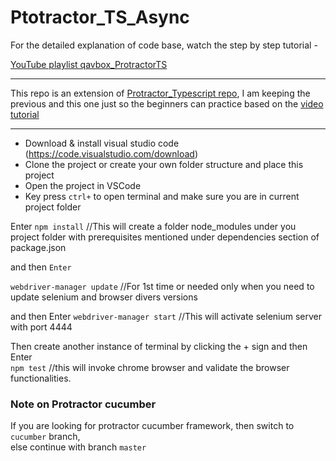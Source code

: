 # Ptotractor_TS_Async

For the detailed explanation of code base, watch the step by step tutorial - 

[YouTube playlist qavbox_ProtractorTS](https://www.youtube.com/watch?v=-zNFZjRo9Cc&list=PLPO0LFyCaSo1yMwM8VQZrE7japdwypBvb)

---
This repo is an extension of [Protractor_Typescript repo](https://github.com/sunilpatro1985/Protractor-typescript), 
I am keeping the previous and this one just so the beginners can practice based on the [video tutorial](https://www.youtube.com/watch?v=-zNFZjRo9Cc&list=PLPO0LFyCaSo1yMwM8VQZrE7japdwypBvb)


---
* Download & install visual studio code (https://code.visualstudio.com/download)  
* Clone the project or create your own folder structure and place this project  
* Open the project in VSCode  
* Key press ```ctrl+``` to open terminal and make sure you are in current project folder  

Enter ```npm install``` //This will create a folder node_modules under you project folder with prerequisites mentioned under dependencies section of package.json

and then ```Enter```

```webdriver-manager update``` //For 1st time or needed only when you need to update selenium and browser divers versions

and then Enter ```webdriver-manager start``` //This will activate selenium server with port 4444

Then create another instance of terminal by clicking the + sign and then Enter  
```npm test``` //this will invoke chrome browser and validate the browser functionalities.


### Note on Protractor cucumber

If you are looking for protractor cucumber framework, then switch to ```cucumber``` branch,  
else continue with branch ```master```
